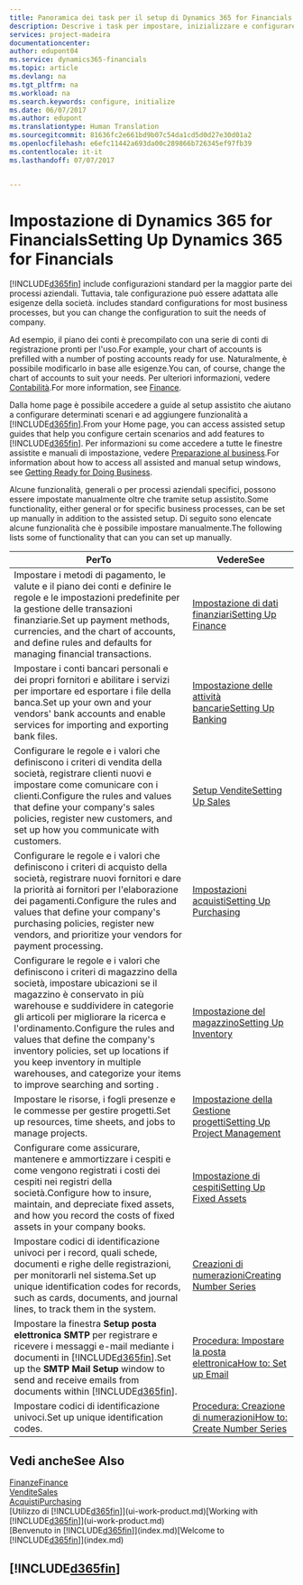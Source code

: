 ```yaml
---
title: Panoramica dei task per il setup di Dynamics 365 for Financials| Documenti Microsoft
description: Descrive i task per impostare, inizializzare e configurare Dynamics 365 for Financials in base alle esigenze.
services: project-madeira
documentationcenter: 
author: edupont04
ms.service: dynamics365-financials
ms.topic: article
ms.devlang: na
ms.tgt_pltfrm: na
ms.workload: na
ms.search.keywords: configure, initialize
ms.date: 06/07/2017
ms.author: edupont
ms.translationtype: Human Translation
ms.sourcegitcommit: 81636fc2e661bd9b07c54da1cd5d0d27e30d01a2
ms.openlocfilehash: e6efc11442a693da00c289866b726345ef97fb39
ms.contentlocale: it-it
ms.lasthandoff: 07/07/2017


---
```

# <a name="setting-up-dynamics-365-for-financials"></a><span data-ttu-id="70517-103">Impostazione di Dynamics 365 for Financials</span><span class="sxs-lookup"><span data-stu-id="70517-103">Setting Up Dynamics 365 for Financials</span></span>
[!INCLUDE[d365fin](includes/d365fin_md.md)]<span data-ttu-id="70517-104"> include configurazioni standard per la maggior parte dei processi aziendali. Tuttavia, tale configurazione può essere adattata alle esigenze della società.</span><span class="sxs-lookup"><span data-stu-id="70517-104"> includes standard configurations for most business processes, but you can change the configuration to suit the needs of company.</span></span>

<span data-ttu-id="70517-105">Ad esempio, il piano dei conti è precompilato con una serie di conti di registrazione pronti per l'uso.</span><span class="sxs-lookup"><span data-stu-id="70517-105">For example, your chart of accounts is prefilled with a number of posting accounts ready for use.</span></span> <span data-ttu-id="70517-106">Naturalmente, è possibile modificarlo in base alle esigenze.</span><span class="sxs-lookup"><span data-stu-id="70517-106">You can, of course, change the chart of accounts to suit your needs.</span></span> <span data-ttu-id="70517-107">Per ulteriori informazioni, vedere [Contabilità](finance.md).</span><span class="sxs-lookup"><span data-stu-id="70517-107">For more information, see [Finance](finance.md).</span></span>

<span data-ttu-id="70517-108">Dalla home page è possibile accedere a guide al setup assistito che aiutano a configurare determinati scenari e ad aggiungere funzionalità a [!INCLUDE[d365fin](includes/d365fin_md.md)].</span><span class="sxs-lookup"><span data-stu-id="70517-108">From your Home page, you can access assisted setup guides that help you configure certain scenarios and add features to [!INCLUDE[d365fin](includes/d365fin_md.md)].</span></span> <span data-ttu-id="70517-109">Per informazioni su come accedere a tutte le finestre assistite e manuali di impostazione, vedere [Preparazione al business](ui-get-ready-business.md).</span><span class="sxs-lookup"><span data-stu-id="70517-109">For information about how to access all assisted and manual setup windows, see [Getting Ready for Doing Business](ui-get-ready-business.md).</span></span>

<span data-ttu-id="70517-110">Alcune funzionalità, generali o per processi aziendali specifici, possono essere impostate manualmente oltre che tramite setup assistito.</span><span class="sxs-lookup"><span data-stu-id="70517-110">Some functionality, either general or for specific business processes, can be set up manually in addition to the assisted setup.</span></span> <span data-ttu-id="70517-111">Di seguito sono elencate alcune funzionalità che è possibile impostare manualmente.</span><span class="sxs-lookup"><span data-stu-id="70517-111">The following lists some of functionality that can you can set up manually.</span></span>

| <span data-ttu-id="70517-112">Per</span><span class="sxs-lookup"><span data-stu-id="70517-112">To</span></span> | <span data-ttu-id="70517-113">Vedere</span><span class="sxs-lookup"><span data-stu-id="70517-113">See</span></span> |
| --- | --- |
| <span data-ttu-id="70517-114">Impostare i metodi di pagamento, le valute e il piano dei conti e definire le regole e le impostazioni predefinite per la gestione delle transazioni finanziarie.</span><span class="sxs-lookup"><span data-stu-id="70517-114">Set up payment methods, currencies, and the chart of accounts, and define rules and defaults for managing financial transactions.</span></span> |[<span data-ttu-id="70517-115">Impostazione di dati finanziari</span><span class="sxs-lookup"><span data-stu-id="70517-115">Setting Up Finance</span></span>](finance-setup-finance.md) |
| <span data-ttu-id="70517-116">Impostare i conti bancari personali e dei propri fornitori e abilitare i servizi per importare ed esportare i file della banca.</span><span class="sxs-lookup"><span data-stu-id="70517-116">Set up your own and your vendors' bank accounts and enable services for importing and exporting bank files.</span></span> |[<span data-ttu-id="70517-117">Impostazione delle attività bancarie</span><span class="sxs-lookup"><span data-stu-id="70517-117">Setting Up Banking</span></span>](bank-setup-banking.md) |
| <span data-ttu-id="70517-118">Configurare le regole e i valori che definiscono i criteri di vendita della società, registrare clienti nuovi e impostare come comunicare con i clienti.</span><span class="sxs-lookup"><span data-stu-id="70517-118">Configure the rules and values that define your company's sales policies, register new customers, and set up how you communicate with customers.</span></span> |[<span data-ttu-id="70517-119">Setup Vendite</span><span class="sxs-lookup"><span data-stu-id="70517-119">Setting Up Sales</span></span>](sales-setup-sales.md) |
| <span data-ttu-id="70517-120">Configurare le regole e i valori che definiscono i criteri di acquisto della società, registrare nuovi fornitori e dare la priorità ai fornitori per l'elaborazione dei pagamenti.</span><span class="sxs-lookup"><span data-stu-id="70517-120">Configure the rules and values that define your company's purchasing policies, register new vendors, and prioritize your vendors for payment processing.</span></span> |[<span data-ttu-id="70517-121">Impostazioni acquisti</span><span class="sxs-lookup"><span data-stu-id="70517-121">Setting Up Purchasing</span></span>](purchasing-setup-purchasing.md) |
| <span data-ttu-id="70517-122">Configurare le regole e i valori che definiscono i criteri di magazzino della società, impostare ubicazioni se il magazzino è conservato in più warehouse e suddividere in categorie gli articoli per migliorare la ricerca e l'ordinamento.</span><span class="sxs-lookup"><span data-stu-id="70517-122">Configure the rules and values that define the company's inventory policies, set up locations if you keep inventory in multiple warehouses, and categorize your items to improve searching and sorting .</span></span> |[<span data-ttu-id="70517-123">Impostazione del magazzino</span><span class="sxs-lookup"><span data-stu-id="70517-123">Setting Up Inventory</span></span>](inventory-setup-inventory.md) |
| <span data-ttu-id="70517-124">Impostare le risorse, i fogli presenze e le commesse per gestire progetti.</span><span class="sxs-lookup"><span data-stu-id="70517-124">Set up resources, time sheets, and jobs to manage projects.</span></span> |[<span data-ttu-id="70517-125">Impostazione della Gestione progetti</span><span class="sxs-lookup"><span data-stu-id="70517-125">Setting Up Project Management</span></span>](projects-setup-projects.md) |
| <span data-ttu-id="70517-126">Configurare come assicurare, mantenere e ammortizzare i cespiti e come vengono registrati i costi dei cespiti nei registri della società.</span><span class="sxs-lookup"><span data-stu-id="70517-126">Configure how to insure, maintain, and depreciate fixed assets, and how you record the costs of fixed assets in your company books.</span></span> |[<span data-ttu-id="70517-127">Impostazione di cespiti</span><span class="sxs-lookup"><span data-stu-id="70517-127">Setting Up Fixed Assets</span></span>](fa-setup.md) |
| <span data-ttu-id="70517-128">Impostare codici di identificazione univoci per i record, quali schede, documenti e righe delle registrazioni, per monitorarli nel sistema.</span><span class="sxs-lookup"><span data-stu-id="70517-128">Set up unique identification codes for records, such as cards, documents, and journal lines, to track them in the system.</span></span> |[<span data-ttu-id="70517-129">Creazioni di numerazioni</span><span class="sxs-lookup"><span data-stu-id="70517-129">Creating Number Series</span></span>](ui-create-number-series.md) |
| <span data-ttu-id="70517-130">Impostare la finestra **Setup posta elettronica SMTP** per registrare e ricevere i messaggi e-mail mediante i documenti in [!INCLUDE[d365fin](includes/d365fin_md.md)].</span><span class="sxs-lookup"><span data-stu-id="70517-130">Set up the **SMTP Mail Setup** window to send and receive emails from documents within [!INCLUDE[d365fin](includes/d365fin_md.md)].</span></span> |[<span data-ttu-id="70517-131">Procedura: Impostare la posta elettronica</span><span class="sxs-lookup"><span data-stu-id="70517-131">How to: Set up Email</span></span>](madeira-how-setup-email.md) |
| <span data-ttu-id="70517-132">Impostare codici di identificazione univoci.</span><span class="sxs-lookup"><span data-stu-id="70517-132">Set up unique identification codes.</span></span> |[<span data-ttu-id="70517-133">Procedura: Creazione di numerazioni</span><span class="sxs-lookup"><span data-stu-id="70517-133">How to: Create Number Series</span></span>](ui-create-number-series.md) |

## <a name="see-also"></a><span data-ttu-id="70517-134">Vedi anche</span><span class="sxs-lookup"><span data-stu-id="70517-134">See Also</span></span>
[<span data-ttu-id="70517-135">Finanze</span><span class="sxs-lookup"><span data-stu-id="70517-135">Finance</span></span>](finance.md)  
[<span data-ttu-id="70517-136">Vendite</span><span class="sxs-lookup"><span data-stu-id="70517-136">Sales</span></span>](sales-manage-sales.md)  
[<span data-ttu-id="70517-137">Acquisti</span><span class="sxs-lookup"><span data-stu-id="70517-137">Purchasing</span></span>](purchasing-manage-purchasing.md)  
<span data-ttu-id="70517-138">[Utilizzo di [!INCLUDE[d365fin](includes/d365fin_md.md)]](ui-work-product.md)</span><span class="sxs-lookup"><span data-stu-id="70517-138">[Working with [!INCLUDE[d365fin](includes/d365fin_md.md)]](ui-work-product.md)</span></span>  
<span data-ttu-id="70517-139">[Benvenuto in [!INCLUDE[d365fin](includes/d365fin_long_md.md)]](index.md)</span><span class="sxs-lookup"><span data-stu-id="70517-139">[Welcome to [!INCLUDE[d365fin](includes/d365fin_long_md.md)]](index.md)</span></span>  

## [!INCLUDE[d365fin](includes/free_trial_md.md)]
